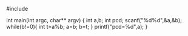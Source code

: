 #include <iostream>

int main(int argc, char** argv) {
	int a,b;
	int pcd;
	scanf("%d%d",&a,&b);
	while(b!=0){
		int t=a%b;
		a=b;
		b=t;
	}
	printf("pcd=%d",a);
}
